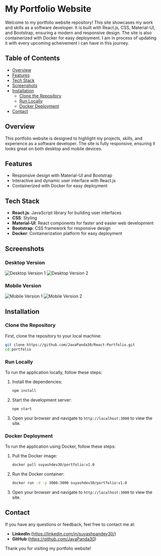 # My Portfolio Website

Welcome to my portfolio website repository! This site showcases my work and skills as a software developer. It is built with React.js, CSS, Material-UI, and Bootstrap, ensuring a modern and responsive design. The site is also containerized with Docker for easy deployment. I am in process of updating it with every upcoming acheivement i can have in this journey.

## Table of Contents

- [Overview](#overview)
- [Features](#features)
- [Tech Stack](#tech-stack)
- [Screenshots](#screenshots)
- [Installation](#installation)
  - [Clone the Repository](#clone-the-repository)
  - [Run Locally](#run-locally)
  - [Docker Deployment](#docker-deployment)
- [Contact](#contact)

## Overview

This portfolio website is designed to highlight my projects, skills, and experience as a software developer. The site is fully responsive, ensuring it looks great on both desktop and mobile devices.

## Features

- Responsive design with Material-UI and Bootstrap
- Interactive and dynamic user interface with React.js
- Containerized with Docker for easy deployment

## Tech Stack

- **React.js**: JavaScript library for building user interfaces
- **CSS**: Styling
- **Material-UI**: React components for faster and easier web development
- **Bootstrap**: CSS framework for responsive design
- **Docker**: Containerization platform for easy deployment

## Screenshots

### Desktop Version

![Desktop Version 1](https://github.com/user-attachments/assets/0dd6cabd-ceed-45b5-9c7e-96146de20182)
![Desktop Version 2](https://github.com/user-attachments/assets/76869da7-0df6-4a01-b869-593ec113ce0a)

### Mobile Version

![Mobile Version 1](https://github.com/user-attachments/assets/817adb5a-278b-4dfb-b04c-a512d165731d)
![Mobile Version 2](https://github.com/user-attachments/assets/775052cd-c07c-4cf0-aef8-3c707d5dfcf1)


## Installation

### Clone the Repository

First, clone the repository to your local machine:

```sh
git clone https://github.com/JavaPanda30/React-Portfolio.git
cd portfolio
```

### Run Locally

To run the application locally, follow these steps:

1. Install the dependencies:

    ```sh
    npm install
    ```

2. Start the development server:

    ```sh
    npm start
    ```

3. Open your browser and navigate to `http://localhost:3000` to view the site.

### Docker Deployment

To run the application using Docker, follow these steps:

1. Pull the Docker image:

    ```sh
    docker pull suyashdev30/portfolio:v1.0
    ```

2. Run the Docker container:

    ```sh
    docker run -d -p 3000:3000 suyashdev30/portfolio:v1.0
    ```

3. Open your browser and navigate to `http://localhost:3000` to view the site.

## Contact

If you have any questions or feedback, feel free to contact me at:

- **LinkedIn**:(https://linkedin.com/in/suyashpandey30/)
- **GitHub**:(https://github.com/JavaPanda30)

Thank you for visiting my portfolio website!

